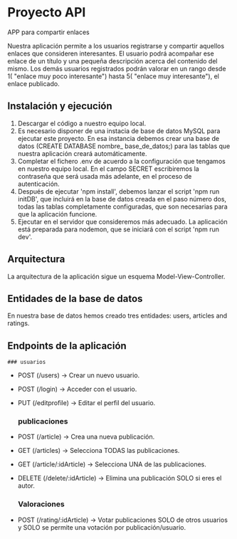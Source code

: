 # Proyecto API

APP para compartir enlaces

Nuestra aplicación permite a los usuarios registrarse y compartir aquellos enlaces que consideren interesantes. El usuario podrá acompañar ese enlace de un título y una pequeña descripción acerca del contenido del mismo.
Los demás usuarios registrados podrán valorar en un rango desde 1( "enlace muy poco interesante") hasta 5( "enlace muy interesante"), el enlace publicado.

## Instalación y ejecución

1. Descargar el código a nuestro equipo local.
2. Es necesario disponer de una instacia de base de datos MySQL para ejecutar este proyecto. En esa instancia debemos crear una base de datos (CREATE DATABASE nombre\_ base_de_datos;) para las tablas que nuestra aplicación creará automáticamente.
3. Completar el fichero .env de acuerdo a la configuración que tengamos en nuestro equipo local. En el campo SECRET escribiremos la contraseña que será usada más adelante, en el proceso de autenticación.
4. Después de ejecutar 'npm install', debemos lanzar el script 'npm run initDB', que incluirá en la base de datos creada en el paso número dos, todas las tablas completamente configuradas, que son necesarias para que la aplicación funcione.
5. Ejecutar en el servidor que consideremos más adecuado. La aplicación está preparada para nodemon, que se iniciará con el script 'npm run dev'.

## Arquitectura

La arquitectura de la aplicación sigue un esquema Model-View-Controller.

## Entidades de la base de datos

En nuestra base de datos hemos creado tres entidades: users, articles and ratings.

## Endpoints de la aplicación

    ### usuarios

-   POST (/users) -> Crear un nuevo usuario.
-   POST (/login) -> Acceder con el usuario.
-   PUT (/editprofile) -> Editar el perfil del usuario.

    ### publicaciones

-   POST (/article) -> Crea una nueva publicación.
-   GET (/articles) -> Selecciona TODAS las publicaciones.
-   GET (/article/:idArticle) -> Selecciona UNA de las publicaciones.
-   DELETE (/delete/:idArticle) -> Elimina una publicación SOLO si eres el autor.

    ### Valoraciones

-   POST (/rating/:idArticle) -> Votar publicaciones SOLO de otros usuarios y SOLO se permite una votación por publicación/usuario.
